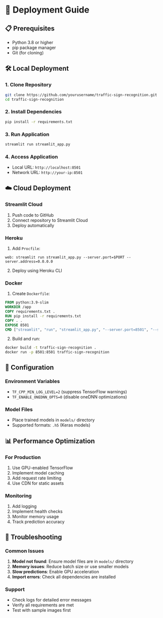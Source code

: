 # 🚀 Deployment Guide

## 📋 Prerequisites

- Python 3.8 or higher
- pip package manager
- Git (for cloning)

## 🛠️ Local Deployment

### 1. Clone Repository
```bash
git clone https://github.com/yourusername/traffic-sign-recognition.git
cd traffic-sign-recognition
```

### 2. Install Dependencies
```bash
pip install -r requirements.txt
```

### 3. Run Application
```bash
streamlit run streamlit_app.py
```

### 4. Access Application
- Local URL: `http://localhost:8501`
- Network URL: `http://your-ip:8501`

## ☁️ Cloud Deployment

### Streamlit Cloud
1. Push code to GitHub
2. Connect repository to Streamlit Cloud
3. Deploy automatically

### Heroku
1. Add `Procfile`:
```
web: streamlit run streamlit_app.py --server.port=$PORT --server.address=0.0.0.0
```
2. Deploy using Heroku CLI

### Docker
1. Create `Dockerfile`:
```dockerfile
FROM python:3.9-slim
WORKDIR /app
COPY requirements.txt .
RUN pip install -r requirements.txt
COPY . .
EXPOSE 8501
CMD ["streamlit", "run", "streamlit_app.py", "--server.port=8501", "--server.address=0.0.0.0"]
```
2. Build and run:
```bash
docker build -t traffic-sign-recognition .
docker run -p 8501:8501 traffic-sign-recognition
```

## 🔧 Configuration

### Environment Variables
- `TF_CPP_MIN_LOG_LEVEL=2` (suppress TensorFlow warnings)
- `TF_ENABLE_ONEDNN_OPTS=0` (disable oneDNN optimizations)

### Model Files
- Place trained models in `models/` directory
- Supported formats: `.h5` (Keras models)

## 📊 Performance Optimization

### For Production
1. Use GPU-enabled TensorFlow
2. Implement model caching
3. Add request rate limiting
4. Use CDN for static assets

### Monitoring
1. Add logging
2. Implement health checks
3. Monitor memory usage
4. Track prediction accuracy

## 🚨 Troubleshooting

### Common Issues
1. **Model not found**: Ensure model files are in `models/` directory
2. **Memory issues**: Reduce batch size or use smaller models
3. **Slow predictions**: Enable GPU acceleration
4. **Import errors**: Check all dependencies are installed

### Support
- Check logs for detailed error messages
- Verify all requirements are met
- Test with sample images first

